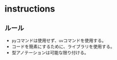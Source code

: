# instructions

## ルール

- `py`コマンドは使用せず、`uv`コマンドを使用する。
- コードを簡素にするために、ライブラリを使用する。
- 型アノテーションは可能な限り付ける。

